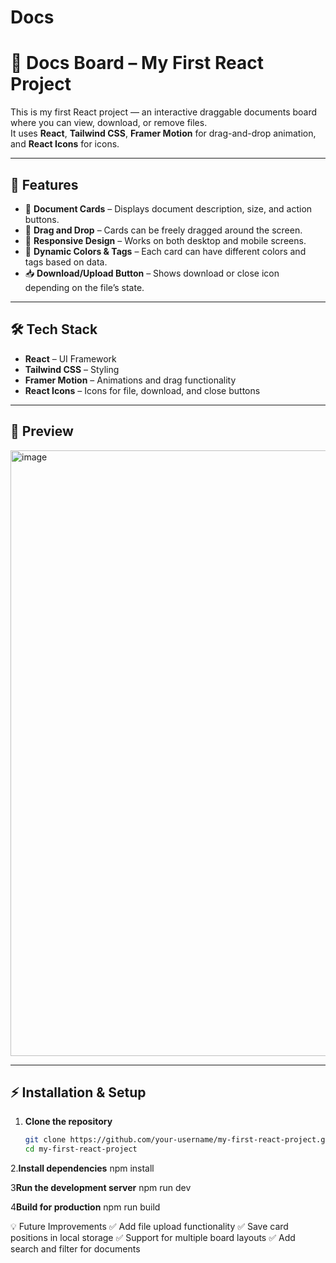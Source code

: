 # Docs
# 📄 Docs Board – My First React Project

This is my first React project — an interactive draggable documents board where you can view, download, or remove files.  
It uses **React**, **Tailwind CSS**, **Framer Motion** for drag-and-drop animation, and **React Icons** for icons.

---

## 🚀 Features
- 📂 **Document Cards** – Displays document description, size, and action buttons.
- 🎯 **Drag and Drop** – Cards can be freely dragged around the screen.
- 📱 **Responsive Design** – Works on both desktop and mobile screens.
- 🎨 **Dynamic Colors & Tags** – Each card can have different colors and tags based on data.
- 📥 **Download/Upload Button** – Shows download or close icon depending on the file’s state.

---

## 🛠️ Tech Stack
- **React** – UI Framework
- **Tailwind CSS** – Styling
- **Framer Motion** – Animations and drag functionality
- **React Icons** – Icons for file, download, and close buttons

---

## 📸 Preview
<img width="1919" height="969" alt="image" src="https://github.com/user-attachments/assets/4e94ae18-24fd-4011-8dce-602be687380b" />

---

## ⚡ Installation & Setup

1. **Clone the repository**
   ```bash
   git clone https://github.com/your-username/my-first-react-project.git
   cd my-first-react-project

2.**Install dependencies**
npm install

3**Run the development server**
npm run dev

4**Build for production**
npm run build

💡 Future Improvements
✅ Add file upload functionality
✅ Save card positions in local storage
✅ Support for multiple board layouts
✅ Add search and filter for documents
